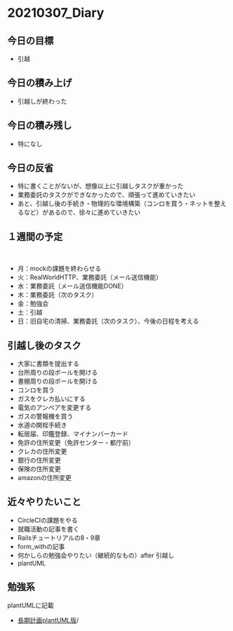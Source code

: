# 20210307_Diary

## 今日の目標

- 引越

## 今日の積み上げ

- 引越しが終わった

## 今日の積み残し

- 特になし

## 今日の反省

- 特に書くことがないが、想像以上に引越しタスクが重かった
- 業務委託のタスクができなかったので、頑張って進めていきたい
- あと、引越し後の手続き・物理的な環境構築（コンロを買う・ネットを整えるなど）があるので、徐々に進めていきたい

## １週間の予定
​
- 月：mockの課題を終わらせる
- 火：RealWorldHTTP、業務委託（メール送信機能）
- 水：業務委託（メール送信機能DONE）
- 木：業務委託（次のタスク）
- 金：勉強会
- 土：引越
- 日：旧自宅の清掃、業務委託（次のタスク）、今後の日程を考える

## 引越し後のタスク

- 大家に書類を提出する
- 台所周りの段ボールを開ける
- 書棚周りの段ボールを開ける
- コンロを買う
- ガスをクレカ払いにする
- 電気のアンペアを変更する
- ガスの警報機を買う
- 水道の開栓手続き
- 転居届、印鑑登録、マイナンバーカード
- 免許の住所変更（免許センター・都庁前）
- クレカの住所変更
- 銀行の住所変更
- 保険の住所変更
- amazonの住所変更

## 近々やりたいこと

- CircleCIの課題をやる
- 就職活動の記事を書く
- Railsチュートリアルの8・9章
- form_withの記事
- 何かしらの勉強会やりたい（継続的なもの）after 引越し
- plantUML

## 勉強系

plantUMLに記載

- [長期計画plantUML版](../77_Schedule/private_schedule.pu)/
